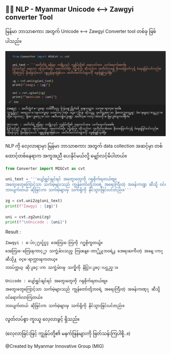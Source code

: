 ## 👨‍💻 NLP - Myanmar Unicode <--> Zawgyi converter Tool

မြန်မာ ဘာသာစကား အတွက် Unicode <--> Zawgyi Converter tool တစ်ခု ဖြစ်ပါသည်။

![Result](https://github.com/Ko-Yin-Maung/NLP-Myanmar-UniZawgyi-Converter/blob/main/Result.png)

NLP ကို လေ့လာရာမှာ မြန်မာ ဘာသာစကား အတွက် data collection အဆင့်မှာ တစ်ထောင့်တစ်နေရာက အကူအညီ ပေးနိုင်မယ်လို့ မျှော်လင့်မိပါတယ်။


```python
from Converter import MIGCvt as cvt

uni_text = '''ပျော်ရွှင်ချင်ရင် အတွေးတွေကို ဂရုစိုက်ရတယ်ဗျ။
အတွေးတွေကြောင့်သာ သက်မဲ့များသည် ကျွန်တော်တို့ဘ၀ရဲ့ အရေးကြီးတဲ့ အခန်းကဏ္ဍ ဆီသို့ ၀င်ရောက်လာကြတယ်။ 
ဘ၀ပျက်တယ် ဆိုခြင်းက သက်မဲ့များမှ သက်ရှိကို နိုင်သွားခြင်းပင်တည်း။'''

zg = cvt.uni2zg(uni_text)
print(f"Zawgyi : {zg}")

uni = cvt.zg2uni(zg)
print(f"\nUnicode : {uni}")
```

Result :
```
Zawgyi : ေပ်ာ္႐ႊင္ခ်င္ရင္ အေတြးေတြကို ဂ႐ုစိုက္ရတယ္ဗ်။
အေတြးေတြေၾကာင့္သာ သက္မဲ့မ်ားသည္ ကြၽန္ေတာ္တို႔ဘ၀ရဲ႕ အေရးႀကီးတဲ့ အခန္းက႑ ဆီသို႔ ၀င္ေရာက္လာၾကတယ္။ 
ဘ၀ပ်က္တယ္ ဆိုျခင္းက သက္မဲ့မ်ားမွ သက္ရွိကို နိုင္သြားျခင္းပင္တည္း။

Unicode : ပျော်ရွှင်ချင်ရင် အတွေးတွေကို ဂရုစိုက်ရတယ်ဗျ။
အတွေးတွေကြောင့်သာ သက်မဲ့များသည် ကျွန်တော်တို့ဘ၀ရဲ့ အရေးကြီးတဲ့ အခန်းကဏ္႑ ဆီသို့ ၀င်ရောက်လာကြတယ်။ 
ဘ၀ပျက်တယ် ဆိုခြင်းက သက်မဲ့များမှ သက်ရှိကို နိုင်သွားခြင်းပင်တည်း။
```

လွတ်လပ်စွာ ကူးယူ လေ့လာခွင့် ရှိသည်။

(လေ့လာခြင်းဖြင့် ကျွန်ုပ်တို့၏ မနက်ဖြန်များကို ဖြတ်သန်းကြပါစို့..။)

@Created by Myanmar Innovative Group (MIG)
